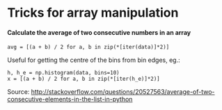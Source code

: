# Tricks for array manipulation 

#### Calculate the average of two consecutive numbers in an array

~~~~
avg = [(a + b) / 2 for a, b in zip(*[iter(data)]*2)]
~~~~

Useful for getting the centre of the bins from bin edges, eg.:

~~~~
h, h_e = np.histogram(data, bins=10)
x = [(a + b) / 2 for a, b in zip(*[iter(h_e)]*2)]
~~~~

Source:
http://stackoverflow.com/questions/20527563/average-of-two-consecutive-elements-in-the-list-in-python
